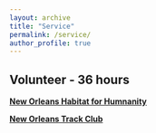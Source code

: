 ```yaml
---
layout: archive
title: "Service"
permalink: /service/
author_profile: true
---
```

## Volunteer - 36 hours 

<b>[New Orleans Habitat for Humnanity](http://www.habitat-nola.org/restore/volunteer-at-restore/) </b>

<b>[New Orleans Track Club](https://runnotc.org/cgi-bin/volunteer_signup.pl) </b>

<!-- ## Service -->
